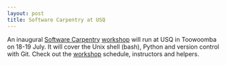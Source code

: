 ```yaml
---
layout: post
title: Software Carpentry at USQ
---
```


An inaugural [Software Carpentry](http://www.software-carpentry.org/) [workshop](https://fgacenga.github.io/2016-07-18-usq/index.html) will run at USQ in Toowoomba on 18-19 July. It will cover the Unix shell (bash), Python and version control with Git. Check out the [workshop](https://fgacenga.github.io/2016-07-18-usq/index.html) schedule, instructors and helpers.

